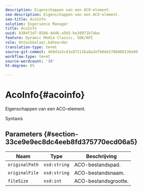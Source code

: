 ```yaml
---
description: Eigenschappen van een ACO-element.
seo-description: Eigenschappen van een ACO-element.
seo-title: AcoInfo
solution: Experience Manager
title: AcoInfo
uuid: 8384f1d7-8566-4dd6-a5b5-be20971b7aba
feature: Dynamic Media Classic, SDK/API
role: Ontwikkelaar,beheerder
translation-type: tm+mt
source-git-commit: 469d1a5c43a972116a8a2efb0de5708800130a99
workflow-type: tm+mt
source-wordcount: '39'
ht-degree: 0%

---
```



# AcoInfo{#acoinfo}

Eigenschappen van een ACO-element.

Syntaxis

## Parameters {#section-33ce9e9ec8dc4eeb8fd375770ecd06a5}

| Naam | Type | Beschrijving |
|---|---|---|
| `originalPath` | `xsd:string` | ACO-bestandspad. |
| `originalFile` | `xsd:string` | ACO-bestandsnaam. |
| `fileSize` | `xsd:int` | ACO-bestandsgrootte. |

